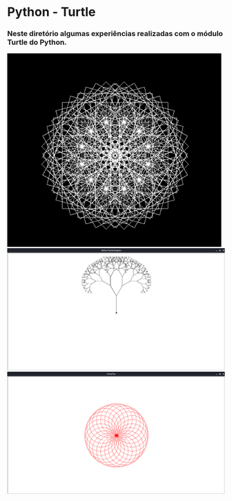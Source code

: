 # Python - Turtle
### Neste diretório algumas experiências realizadas com o módulo Turtle do Python. 

![](https://github.com/LeoGamaJ/Python/blob/main/Turtle/img/turtle_mandala.png) 
![](https://github.com/LeoGamaJ/Python/blob/main/Turtle/img/turtle_fractal.png)
![](https://github.com/LeoGamaJ/Python/blob/main/Turtle/img/turtle_circlefun.png)
